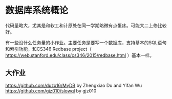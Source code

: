 # 数据库系统概论

代码量略大，尤其是和软工和计原处在同一学期略微有点蛋疼。可能大二上修比较好。

有一些没什么任务量的小作业。主要任务是要写一个数据库，支持基本的SQL语句和索引功能，和CS346 Redbase project（ https://web.stanford.edu/class/cs346/2015/redbase.html ）基本一样。

## 大作业
https://github.com/duzx16/MyDB by Zhengxiao Du and Yifan Wu
https://github.com/gjz010/slowql by gjz010
